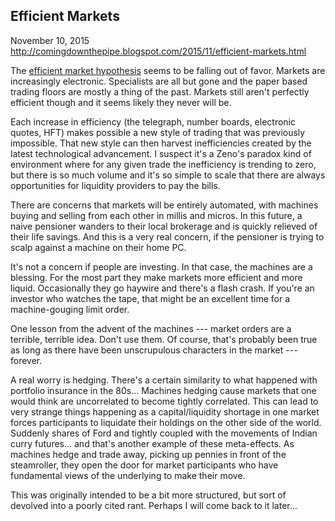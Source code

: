 ## Efficient Markets

November 10, 2015
http://comingdownthepipe.blogspot.com/2015/11/efficient-markets.html

The [efficient market hypothesis](https://en.wikipedia.org/wiki/Efficient-market_hypothesis) seems to be falling out of favor.  Markets are increasingly electronic.  Specialists are all but gone and the paper based trading floors are mostly a thing of the past.  Markets still aren't perfectly efficient though and it seems likely they never will be.

Each increase in efficiency (the telegraph, number boards, electronic quotes, HFT) makes possible a new style of trading that was previously impossible.  That new style can then harvest inefficiencies created by the latest technological advancement.  I suspect it's a Zeno's paradox kind of environment where for any given trade the inefficiency is trending to zero, but there is so much volume and it's so simple to scale that there are always opportunities for liquidity providers to pay the bills.

There are concerns that markets will be entirely automated, with machines buying and selling from each other in millis and micros.  In this future, a naive pensioner wanders to their local brokerage and is quickly relieved of their life savings.  And this is a very real concern, if the pensioner is trying to scalp against a machine on their home PC.

It's not a concern if people are investing.  In that case, the machines are a blessing.  For the most part they make markets more efficient and more liquid.  Occasionally they go haywire and there's a flash crash.  If you're an investor who watches the tape, that might be an excellent time for a machine-gouging limit order.

One lesson from the advent of the machines --- market orders are a terrible, terrible idea.  Don't use them.  Of course, that's probably been true as long as there have been unscrupulous characters in the market --- forever.

A real worry is hedging.  There's a certain similarity to what happened with portfolio insurance in the 80s...  Machines hedging cause markets that one would think are uncorrelated to become tightly correlated.  This can lead to very strange things happening as a capital/liquidity shortage in one market forces participants to liquidate their holdings on the other side of the world.  Suddenly shares of Ford and tightly coupled with the movements of Indian curry futures...  and that's another example of these meta-effects.  As machines hedge and trade away, picking up pennies in front of the steamroller, they open the door for market participants who have fundamental views of the underlying to make their move.

This was originally intended to be a bit more structured, but sort of devolved into a poorly cited rant.  Perhaps I will come back to it later...
